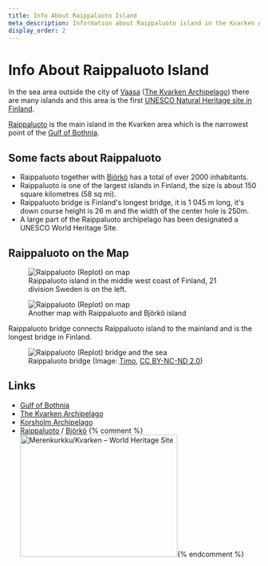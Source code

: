 ```yaml
---
title: Info About Raippaluoto Island
meta_description: Information about Raippaluoto island in the Kvarken Archipelago
display_order: 2
---
```


# Info About Raippaluoto Island

In the sea area outside the city of [Vaasa](https://www.vaasa.fi/en/) ([The Kvarken Archipelago](https://www.kvarkenworldheritage.fi)) there are many islands and this area is the first <a href="https://whc.unesco.org/en/list/898/" title="World Heritage List: High Coast / Kvarken Archipelago">UNESCO Natural Heritage site in Finland</a>.

[Raippaluoto](https://en.wikipedia.org/wiki/Replot) is the main island in the Kvarken area which is the narrowest point of the [Gulf of Bothnia](https://en.wikipedia.org/wiki/Gulf_of_Bothnia).

## Some facts about Raippaluoto

- Raippaluoto together with [Bj&ouml;rk&ouml;](https://en.wikipedia.org/wiki/Bj%C3%B6rk%C3%B6_(Korsholm)) has a total of over 2000 inhabitants.
- Raippaluoto is one of the largest islands in Finland, the size is about 150 square kilometres (58 sq mi).
- Raippaluoto bridge is Finland's longest bridge, it is 1 045 m long, it's down course height is 26 m and the width of the center hole is 250m.
- A large part of the Raippaluoto archipelago has been designated a UNESCO World Heritage Site.

## Raippaluoto on the Map

<figure class="map">
<img src="https://maps.googleapis.com/maps/api/staticmap?size=640x500&amp;zoom=7&amp;language=en&amp;markers=size:normal%7ccolor:blue%7Clabel:R%7cReplot,+Finland&amp;key=AIzaSyDhGoEDyrfCM_Msjx7P4Cw-T5jQ2ztN2h0" alt="Raippaluoto (Replot) on map">
<figcaption>Raippaluoto island in the middle west coast of Finland, 21 division Sweden is on the left.</figcaption>
</figure>

<figure class="map">
<img src="https://maps.googleapis.com/maps/api/staticmap?size=640x500&amp;zoom=9&amp;language=en&amp;markers=size:normal%7ccolor:blue%7Clabel:R%7cReplot,+Finland&amp;key=AIzaSyDhGoEDyrfCM_Msjx7P4Cw-T5jQ2ztN2h0" alt="Raippaluoto (Replot) on map">
<figcaption>Another map with Raippaluoto and Björkö island</figcaption>
</figure>

Raippaluoto bridge connects Raippaluoto island to the mainland and is the longest bridge in Finland.

<!--
<figure class="photo">
<a class="image-link" href="/56fl-eu101/images/Replotbron_large.jpg"><img src="/56fl-eu101/images/Replotbron_small.jpg" alt="Raippaluoto (Replot) Bridge - The longest bridge in Finland"></a>
<figcaption>Raippaluoto Bridge (Image: Wikimedia Commons)</figcaption>
</figure>
-->

<figure class="photo">
<img src="/56fl-eu101/images/the-longest-bridge-in-finland.jpg" alt="Raippaluoto (Replot) bridge and the sea">
<figcaption>Raippaluoto bridge (Image: <a href="https://www.flickr.com/photos/timokoo/438831359/">Timo</a>, <a href="https://creativecommons.org/licenses/by-nc-nd/2.0/">CC BY-NC-ND 2.0</a>)</figcaption>
</figure>

## Links

- [Gulf of Bothnia](https://en.wikipedia.org/wiki/Gulf_of_Bothnia)
- [The Kvarken Archipelago](https://www.kvarkenworldheritage.fi)
- [Korsholm Archipelago](http://www.korsholmsskargard.fi/index.php?sprak=eng)
- [Raippaluoto](https://en.wikipedia.org/wiki/Replot) / [Bj&ouml;rk&ouml;](https://en.wikipedia.org/wiki/Bj%C3%B6rk%C3%B6_(Korsholm))
{% comment %}<img src="/56fl-eu101/images/kvarkenlogo_small.png" alt="Merenkurkku/Kvarken &ndash; World Heritage Site" width="315" height="245">{% endcomment %}
